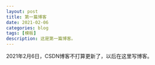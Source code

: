 ```yaml
---
layout: post
title: 第一篇博客
date: 2021-02-06
categories: blog
tags: [模板]
description: 这是第一篇博客。
---
```


2021年2月6日，CSDN博客不打算更新了，以后在这里写博客。












